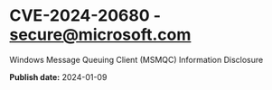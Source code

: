 # CVE-2024-20680 - secure@microsoft.com

Windows Message Queuing Client (MSMQC) Information Disclosure

**Publish date:** 2024-01-09
